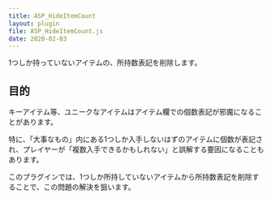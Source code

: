 ```yaml
---
title: ASP_HideItemCount
layout: plugin
file: ASP_HideItemCount.js
date: 2020-02-03
---
```


1つしか持っていないアイテムの、所持数表記を削除します。

## 目的

キーアイテム等、ユニークなアイテムはアイテム欄での個数表記が邪魔になることがあります。

特に、「大事なもの」内にある1つしか入手しないはずのアイテムに個数が表記され、プレイヤーが「複数入手できるかもしれない」と誤解する要因になることもあります。

このプラグインでは、1つしか所持していないアイテムから所持数表記を削除することで、この問題の解決を狙います。
